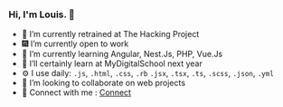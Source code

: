 ### Hi, I'm Louis. 👋



- 🔭 I’m currently retrained at The Hacking Project
- 🎆 I’m currently open to work
- 🌱 I’m currently learning Angular, Nest.Js, PHP, Vue.Js
- 📖 I’ll certainly learn at MyDigitalSchool next year
- ⚙️ I use daily: `.js`, `.html`, `.css`, `.rb` `.jsx`, `.tsx`, `.ts`, `.scss`, `.json`, `.yml`
- 👯 I’m looking to collaborate on web projects
- 💬 Connect with me : [Connect](https://linkedin.com/in/louis-krejezy/)
